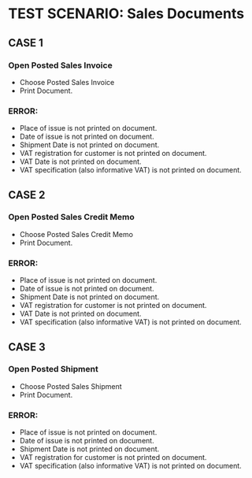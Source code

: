 # TEST SCENARIO: Sales Documents

## CASE 1

### Open Posted Sales Invoice

-	Choose Posted Sales Invoice
-	Print Document.

### ERROR:

-	Place of issue is not printed on document.
-	Date of issue is not printed on document.
-	Shipment Date is not printed on document.
-	VAT registration for customer is not printed on document.
-	VAT Date is not printed on document.
-	VAT specification (also informative VAT) is not printed on document.

## CASE 2

### Open Posted Sales Credit Memo

-	Choose Posted Sales Credit Memo
-	Print Document.

### ERROR:

-	Place of issue is not printed on document.
-	Date of issue is not printed on document.
-	Shipment Date is not printed on document.
-	VAT registration for customer is not printed on document.
-	VAT Date is not printed on document.
-	VAT specification (also informative VAT) is not printed on document.

## CASE 3

### Open Posted Shipment

-	Choose Posted Sales Shipment
-	Print Document.

### ERROR:

-	Place of issue is not printed on document.
-	Date of issue is not printed on document.
-	Shipment Date is not printed on document.
-	VAT registration for customer is not printed on document.
-	VAT specification (also informative VAT) is not printed on document.